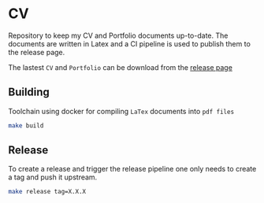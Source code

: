 # CV

Repository to keep my CV and Portfolio documents up-to-date. The documents are written in Latex and a CI pipeline is used to publish them to the release page.

The lastest ```CV``` and ```Portfolio``` can be download from the [release page](https://github.com/DankersW/cv/releases/)

## Building

Toolchain using docker for compiling ```LaTex``` documents into ```pdf files```

```sh
make build
```

## Release

To create a release and trigger the release pipeline one only needs to create a tag and push it upstream.

```sh
make release tag=X.X.X
```
